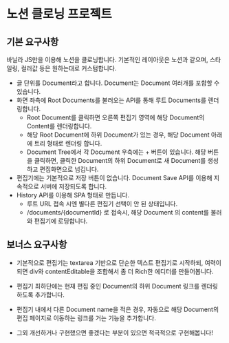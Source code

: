 # 노션 클로닝 프로젝트

## 기본 요구사항

바닐라 JS만을 이용해 노션을 클로닝합니다.
기본적인 레이아웃은 노션과 같으며, 스타일링, 컬러값 등은 원하는대로 커스텀합니다.

- 글 단위를 Document라고 합니다. Document는 Document 여러개를 포함할 수 있습니다.
- 화면 좌측에 Root Documents를 불러오는 API를 통해 루트 Documents를 렌더링합니다.
  - Root Document를 클릭하면 오른쪽 편집기 영역에 해당 Document의 Content를 렌더링합니다.
  - 해당 Root Document에 하위 Document가 있는 경우, 해당 Document 아래에 트리 형태로 렌더링 합니다.
  - Document Tree에서 각 Document 우측에는 + 버튼이 있습니다. 해당 버튼을 클릭하면, 클릭한 Document의 하위 Document로 새 Document를 생성하고 편집화면으로 넘깁니다.
- 편집기에는 기본적으로 저장 버튼이 없습니다. Document Save API를 이용해 지속적으로 서버에 저장되도록 합니다.
- History API를 이용해 SPA 형태로 만듭니다.
  - 루트 URL 접속 시엔 별다른 편집기 선택이 안 된 상태입니다.
  - /documents/{documentId} 로 접속시, 해당 Document 의 content를 불러와 편집기에 로딩합니다.

## 보너스 요구사항

- 기본적으로 편집기는 textarea 기반으로 단순한 텍스트 편집기로 시작하되, 여력이 되면 div와 contentEditable을 조합해서 좀 더 Rich한 에디터를 만들어봅니다.

- 편집기 최하단에는 현재 편집 중인 Document의 하위 Document 링크를 렌더링하도록 추가합니다.

- 편집기 내에서 다른 Document name을 적은 경우, 자동으로 해당 Document의 편집 페이지로 이동하는 링크를 거는 기능을 추가합니다.

- 그외 개선하거나 구현했으면 좋겠다는 부분이 있으면 적극적으로 구현해봅니다!
<!--

## API 사용법

기본적으로 모든 API에는 headers에 아래의 값을 넣어야 합니다.

```
'x-username': '다른 사람과 겹치지 않는 고유한 이름'
```

header에 해당 값이 누락이 되면 API 호출에 실패합니다.

### Root Documents 가져오기

전체 Document의 구조를 트리 형태로 가져옵니다.

> https://kdt-frontend.programmers.co.kr/documents - GET
> Response의 형태는 아래와 같습니다.

```JSON
[
  {
    "id": 1, // Document id
    "title": "노션을 만들자", // Document title
    "documents": [
      {
        "id": 2,
        "title": "블라블라",
        "documents": [
          {
            "id": 3,
            "title": "함냐함냐",
            "documents": []
          }
        ]
      }
    ]
  },
  {
    "id": 4,
    "title": "hello!",
    "documents": []
  }
]
```

### 특정 Document의 content 조회하기

> https://kdt-frontend.programmers.co.kr/documents/{documentId} - GET

Response의 형태는 아래와 같습니다.

```JSON
{
  "id": 1,
  "title": "노션을 만들자",
  "content": "즐거운 자바스크립트의 세계!",
  "documents": [
    {
      "id": 2,
      "title": "",
      "createdAt": "",
      "updatedAt": ""
    }
  ],
  "createdAt": "",
  "updatedAt": ""
}
```

### Document 생성하기

> https://kdt-frontend.programmers.co.kr/documents - POST

request body에 JSON 형태로 아래처럼 값을 넣어야 합니다.

```JSON
{
  "title": "문서 제목",
  // parent가 null이면 루트 Document가 됩니다.
  // 특정 Document에 속하게 하려면 parent에
  // 해당 Document id를 넣으세요.
  "parent": null
}
```

생성에 성공하면 reponse에 아래처럼 생성된 결과를 내려줍니다.

```JSON
{
  "id": 6,
  "title": "문서 제목",
  "createdAt": "생성된 날짜",
  "updatedAt": "수정된 날짜"
}
```

### 특정 Document 수정하기

> https://kdt-frontend.programmers.co.kr/documents/{documentId} - PUT

request body에 수정할 내용을 JSON 형태로 넣으면 됩니다.

```JSON
{
  "title": "제목 수정",
  "content": "내용 수정"
}
```

### 특정 Document 삭제하기

> https://kdt-frontend.programmers.co.kr/documents/{documentId} - DELETE

documentId에 해당하는 Document를 삭제합니다.

만약 하위 documents가 있는 document를 삭제한 경우, 하위 documents 등은 상위 document가 없어지므로 root document로 인식됩니다. -->

